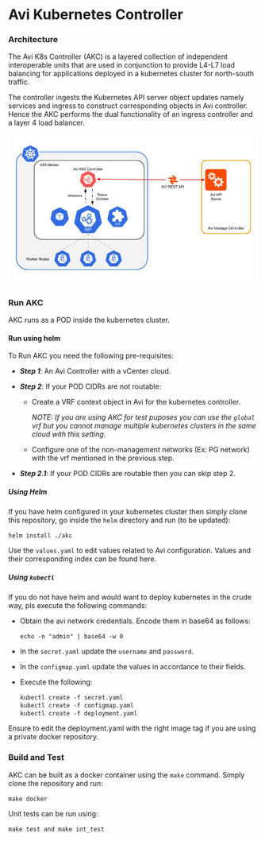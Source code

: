 # Avi Kubernetes Controller

### Architecture

The Avi K8s Controller (AKC) is a layered collection of independent interoperable units
that are used in conjunction to provide L4-L7 load balancing for applications deployed
in a kubernetes cluster for north-south traffic.

The controller ingests the Kubernetes API server object updates namely services and ingress
to construct corresponding objects in Avi controller. Hence the AKC performs the dual
functionality of an ingress controller and a layer 4 load balancer.

![Alt text](AKC.jpg?raw=true "Title")

### Run AKC

AKC runs as a POD inside the kubernetes cluster.

#### Run using helm

To Run AKC you need the following pre-requisites:
 - ***Step 1***: An Avi Controller with a vCenter cloud.

 - ***Step 2***: If your POD CIDRs are not routable:
    - Create a VRF context object in Avi for the kubernetes controller.
    
      *NOTE: If you are using AKC for test puposes you can use the `global` vrf but you cannot manage multiple kubernetes clusters in the same cloud with this setting.*
    - Configure one of the non-management networks (Ex: PG network) with the vrf mentioned in the previous step.

 - ***Step 2.1***: If your POD CIDRs are routable then you can skip step 2.

##### Using Helm

If you have helm configured in your kubernetes cluster then simply clone this repository, go inside the `helm` directory and run (to be updated):

    helm install ./akc

Use the `values.yaml` to edit values related to Avi configuration. Values and their corresponding index can be found here.

##### Using `kubectl`
If you do not have helm and would want to deploy kubernetes in the crude way, pls execute the following commands:
  - Obtain the avi network credentials. Encode them in base64 as follows:
        
        echo -n "admin" | base64 -w 0

  - In the `secret.yaml` update the `username` and `password`.
  - In the `configmap.yaml` update the values in accordance to their fields.
  - Execute the following:
        
        kubectl create -f secret.yaml
        kubectl create -f configmap.yaml
        kubectl create -f deployment.yaml

Ensure to edit the deployment.yaml with the right image tag if you are using a private docker repository.


### Build and Test

AKC can be built as a docker container using the `make` command. Simply clone the repository
and run:

    make docker
    
Unit tests can be run using:

    make test and make int_test

